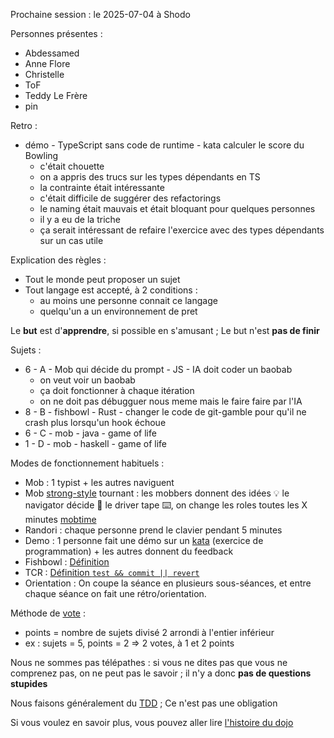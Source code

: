 Prochaine session : le 2025-07-04 à Shodo

Personnes présentes :
- Abdessamed
- Anne Flore
- Christelle
- ToF
- Teddy Le Frère
- pin

Retro :
- démo - TypeScript sans code de runtime - kata calculer le score du Bowling
  - c'était chouette
  - on a appris des trucs sur les types dépendants en TS
  - la contrainte était intéressante
  - c'était difficile de suggérer des refactorings
  - le naming était mauvais et était bloquant pour quelques personnes
  - il y a eu de la triche
  - ça serait intéressant de refaire l'exercice avec des types dépendants sur un cas utile

Explication des règles :
- Tout le monde peut proposer un sujet
- Tout langage est accepté, à 2 conditions :
  - au moins une personne connait ce langage
  - quelqu'un a un environnement de pret

Le **but** est d'**apprendre**, si possible en s'amusant ;
Le but n'est **pas de finir**

Sujets :
- 6 - A - Mob qui décide du prompt - JS - IA doit coder un baobab
  - on veut voir un baobab
  - ça doit fonctionner à chaque itération
  - on ne doit pas débugguer nous meme mais le faire faire par l'IA
- 8 - B - fishbowl - Rust - changer le code de git-gamble pour qu'il ne crash plus lorsqu'un hook échoue
- 6 - C - mob - java - game of life
- 1 - D - mob - haskell - game of life

Modes de fonctionnement habituels :
- Mob : 1 typist + les autres naviguent
- Mob [strong-style] tournant : les mobbers donnent des idées 💡 le navigator décide 🔀 le driver tape ⌨️, on change les roles toutes les X minutes [mobtime]
- Randori : chaque personne prend le clavier pendant 5 minutes
- Demo : 1 personne fait une démo sur un [kata] (exercice de programmation) + les autres donnent du feedback
- Fishbowl : [Définition][fishbowl]
- TCR : [Définition `test && commit || revert`][tcr]
- Orientation : On coupe la séance en plusieurs sous-séances,
  et entre chaque séance on fait une rétro/orientation.

Méthode de [vote] :
- points = nombre de sujets divisé 2 arrondi à l'entier inférieur
- ex : sujets = 5, points = 2 => 2 votes, à 1 et 2 points

Nous ne sommes pas télépathes :
si vous ne dites pas que vous ne comprenez pas, on ne peut pas le savoir ;
il n'y a donc **pas de questions stupides**

Nous faisons généralement du [TDD][test_driven_development] ;
Ce n'est pas une obligation

Si vous voulez en savoir plus, vous pouvez aller lire [l'histoire du dojo]

[kata]: https://web.archive.org/web/20040423023001/http://www.pragprog.com/pragdave/Practices/CodeKata.rdoc
[strong-style]: https://llewellynfalco.blogspot.com/2014/06/llewellyns-strong-style-pairing.html
[mobtime]: https://mobtime.hadrienmp.fr/
[fishbowl]: https://en.wikipedia.org/wiki/Fishbowl_%28conversation%29
[tcr]: https://medium.com/@kentbeck_7670/test-commit-revert-870bbd756864
[vote]: https://emmanuelpaatz.com/dojosurvey
[test_driven_development]: https://fr.wikipedia.org/wiki/Test_driven_development
[l'histoire du dojo]: https://github.com/dojo-developpement-paris/dojo-developpement-paris.github.io/blob/main/history.md
